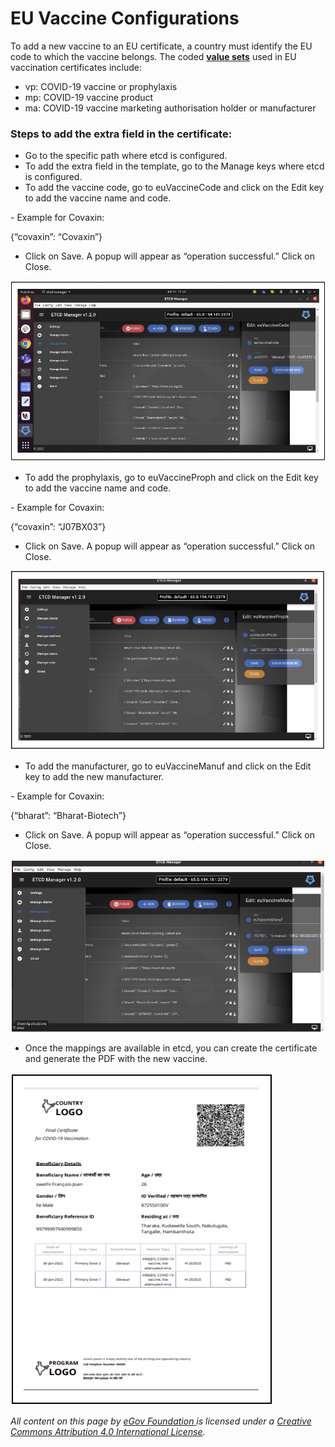 # EU Vaccine Configurations

To add a new vaccine to an EU certificate, a country must identify the EU code to which the vaccine belongs. The coded [**value sets**](https://ec.europa.eu/health/publications/value-sets-eu-digital-covid-certificates-update\_en) used in EU vaccination certificates include:

* vp: COVID-19 vaccine or prophylaxis
* mp: COVID-19 vaccine product
* ma: COVID-19 vaccine marketing authorisation holder or manufacturer

### Steps to add the extra field in the certificate:

* Go to the specific path where etcd is configured.
* To add the extra field in the template, go to the Manage keys where etcd is configured.
* To add the vaccine code, go to euVaccineCode and click on the Edit key to add the vaccine name and code.&#x20;

&#x20;     \- Example for Covaxin:

&#x20;        {“covaxin”: “Covaxin”}

* Click on Save. A popup will appear as “operation successful.” Click on Close.

![](<../../.gitbook/assets/Screenshot 2022-06-20 at 8.29.17 AM.png>)

* To add the prophylaxis, go to euVaccineProph and click on the Edit key to add the vaccine name and code.

&#x20;     \- Example for Covaxin:

&#x20;        {“covaxin”: “J07BX03”}

* Click on Save. A popup will appear as “operation successful.” Click on Close.

![](<../../.gitbook/assets/Screenshot 2022-06-20 at 8.31.59 AM.png>)

* To add the manufacturer, go to euVaccineManuf and click on the Edit key to add the new manufacturer.

&#x20;     \- Example for Covaxin:

&#x20;        {“bharat”: “Bharat-Biotech”}

* Click on Save. A popup will appear as “operation successful.” Click on Close.

![](<../../.gitbook/assets/Screenshot 2022-06-20 at 8.37.42 AM.png>)

* Once the mappings are available in etcd, you can create the certificate and generate the PDF with the new vaccine.

![Sample certificate](<../../.gitbook/assets/Screenshot 2022-06-20 at 8.39.49 AM.png>)



_All content on this page by_ [_eGov Foundation_ ](https://egov.org.in/)_is licensed under a_ [_Creative Commons Attribution 4.0 International License_](http://creativecommons.org/licenses/by/4.0/)_._    &#x20;
